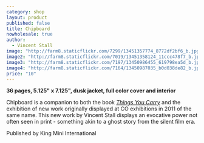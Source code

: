 ```yaml
---
category: shop
layout: product
published: false
title: Chipboard
nowholesale: true
author: 
  - Vincent Stall
image: "http://farm8.staticflickr.com/7299/13451357774_8772df2bf6_b.jpg"
image2: "http://farm8.staticflickr.com/7019/13451358124_11ccc478f7_b.jpg"
image3: "http://farm8.staticflickr.com/7197/13450986455_619798ea5d_b.jpg"
image4: "http://farm8.staticflickr.com/7164/13450987035_b0d038de82_b.jpg"
price: "10"
---
```


__36 pages, 5.125" x 7.125", dusk jacket, full color cover and interior__

Chipboard is a companion to both the book [_Things You Carry_](http://2dcloud.com/shop/things-you-carry/) and the exhibition of new work originally displayed at CO exhibitions in 2011 of the same name. This new work by Vincent Stall displays an evocative power not often seen in print - something akin to a ghost story from the silent film era.

Published by King Mini International
